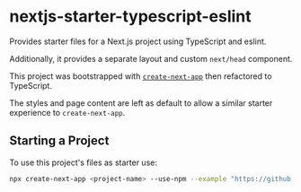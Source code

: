 # nextjs-starter-typescript-eslint

Provides starter files for a Next.js project using TypeScript and eslint.

Additionally, it provides a separate layout and custom `next/head` component.

This project was bootstrapped with [`create-next-app`](https://github.com/vercel/next.js/tree/canary/packages/create-next-app) then refactored to TypeScript. 

The styles and page content are left as default to allow a similar starter experience to `create-next-app`.

## Starting a Project

To use this project's files as starter use:

```bash
npx create-next-app <project-name> --use-npm --example "https://github.com/CallumHughes/nextjs-starter-typescript-eslint/tree/master"
```

